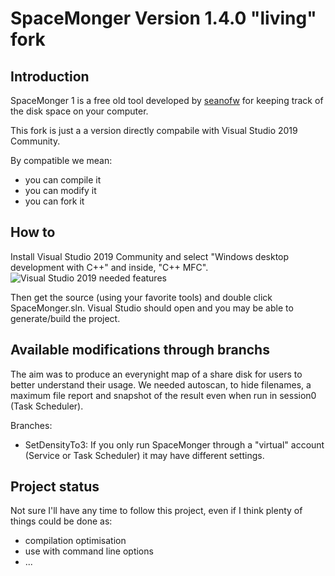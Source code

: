 # SpaceMonger Version 1.4.0 "living" fork

## Introduction

SpaceMonger 1 is a free old tool developed by [seanofw](https://github.com/seanofw) for keeping track of the disk space on your computer.

This fork is just a a version directly compabile with Visual Studio 2019 Community.

By compatible we mean:
* you can compile it
* you can modify it
* you can fork it

## How to

Install Visual Studio 2019 Community and select "Windows desktop development with C++" and inside, "C++ MFC".
![Visual Studio 2019 needed features](VS2019ModifyScreen.png?raw=true "Visual Studio 2019 needed features")

Then get the source (using your favorite tools) and double click SpaceMonger.sln. Visual Studio should open and you may be able to generate/build the project.

## Available modifications through branchs

The aim was to produce an everynight map of a share disk for users to better understand their usage. We needed autoscan, to hide filenames, a maximum file report and snapshot of the result even when run in session0 (Task Scheduler).

Branches:
* SetDensityTo3: If you only run SpaceMonger through a "virtual" account (Service or Task Scheduler) it may have different settings.

## Project status

Not sure I'll have any time to follow this project, even if I think plenty of things could be done as:
* compilation optimisation
* use with command line options
* ...
